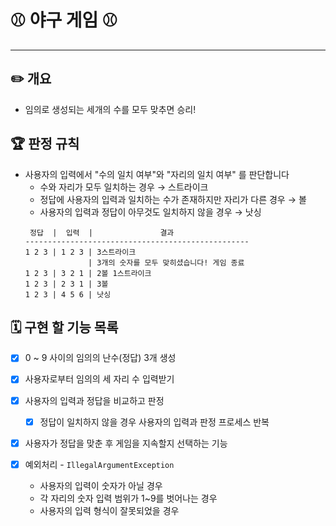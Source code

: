 # ⚾️ 야구 게임 ⚾️

---

## ✏️ 개요

- 임의로 생성되는 세개의 수를 모두 맞추면 승리!

## 🏆 판정 규칙

- 사용자의 입력에서 "수의 일치 여부"와 "자리의 일치 여부" 를 판단합니다
    - 수와 자리가 모두 일치하는 경우 → 스트라이크
    - 정답에 사용자의 입력과 일치하는 수가 존재하지만 자리가 다른 경우 → 볼
    - 사용자의 입력과 정답이 아무것도 일치하지 않을 경우 → 낫싱
    ```
     정답  |  입력  |               결과     
  --------------------------------------------------
    1 2 3 | 1 2 3 | 3스트라이크   
                  | 3개의 숫자를 모두 맞히셨습니다! 게임 종료
    1 2 3 | 3 2 1 | 2볼 1스트라이크
    1 2 3 | 2 3 1 | 3볼
    1 2 3 | 4 5 6 | 낫싱

## 🗓️ 구현 할 기능 목록

- [x] 0 ~ 9 사이의 임의의 난수(정답) 3개 생성
- [x] 사용자로부터 임의의 세 자리 수 입력받기
- [x] 사용자의 입력과 정답을 비교하고 판정
    - [x] 정답이 일치하지 않을 경우 사용자의 입력과 판정 프로세스 반복
- [x] 사용자가 정답을 맞춘 후 게임을 지속할지 선택하는 기능


- [x] 예외처리 - ``IllegalArgumentException``
    - 사용자의 입력이 숫자가 아닐 경우
    - 각 자리의 숫자 입력 범위가 1~9를 벗어나는 경우
    - 사용자의 입력 형식이 잘못되었을 경우